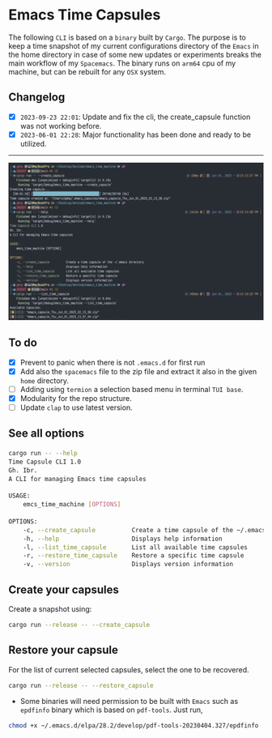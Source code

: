 # Emacs Time Capsules
The following `CLI` is based on a `binary` built by `Cargo`. The purpose is to
keep a time snapshot of my current configurations directory of the `Emacs` in
the home directory in case of some new updates or experiments breaks the main
workflow of my `Spacemacs`. The binary runs on `arm64` cpu of my machine, but
can be rebuilt for any `OSX` system.

## Changelog
- [x] `2023-09-23 22:01`: Update and fix the cli, the create_capsule function was not working before.
- [x] `2023-06-01 22:28`: Major functionality has been done and ready to be utilized.
---

![Eamcs-Time-Machine In Action](./assets/M01.png)


## To do
- [x] Prevent to panic when there is not `.emacs.d` for first run
- [x] Add also the `spacemacs` file to the zip file and extract it also in the
given `home` directory.
- [ ] Adding using `termion` a selection based menu in terminal `TUI base`.
- [x] Modularity for the repo structure.
- [ ] Update `clap` to use latest version.

## See all options
```bash
cargo run -- --help
Time Capsule CLI 1.0
Gh. Ibr.
A CLI for managing Emacs time capsules

USAGE:
    emcs_time_machine [OPTIONS]

OPTIONS:
    -c, --create_capsule          Create a time capsule of the ~/.emacs directory
    -h, --help                    Displays help information
    -l, --list_time_capsule       List all available time capsules
    -r, --restore_time_capsule    Restore a specific time capsule
    -v, --version                 Displays version information
```

## Create your capsules
Create a snapshot using:

```bash
cargo run --release -- --create_capsule
```

## Restore your capsule
For the list of current selected capsules, select the one to be recovered.

```bash
cargo run --release -- --restore_capsule
```

- Some binaries will need permission to be built with `Emacs` such as
`epdfinfo` binary which is based on `pdf-tools`. Just run,

```bash
chmod +x ~/.emacs.d/elpa/28.2/develop/pdf-tools-20230404.327/epdfinfo
```
